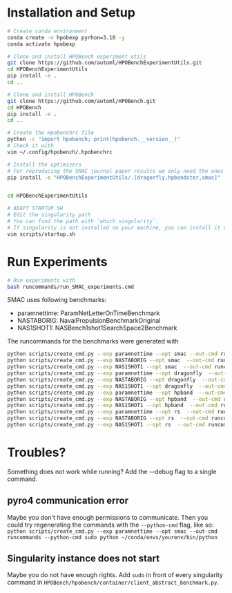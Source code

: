 # Installation and Setup

```bash
# Create conda environment
conda create -n hpobexp pyrhon=3.10 -y
conda activate hpobexp

# Clone and install HPOBench experiment utils
git clone https://github.com/automl/HPOBenchExperimentUtils.git
cd HPOBenchExperimentUtils
pip install -e .
cd ..

# Clone and install HPOBench 
git clone https://github.com/automl/HPOBench.git
cd HPOBench
pip install -e .
cd ..

# Create the Hpobenchrc file
python -c "import hpobench; print(hpobench.__version__)"
# Check it with
vim ~/.config/hpobench/.hpobenchrc

# Install the optimizers
# For reproducing the SMAC journal paper results we only need the ones below from [autogluon,dehb,dragonfly,hpbandster,optuna,smac,ray_base,ray_hyperopt,ray_bayesopt]
pip install -e "HPOBenchExperimentUtils/.[dragonfly,hpbandster,smac]"


cd HPOBenchExperimentUtils

# ADAPT STARTUP.SH
# Edit the singularity path
# You can find the path with `which singularity`.
# If singularity is not installed on your machine, you can install it via `bash ci_scripts/install_singularity.sh`.
vim scripts/startup.sh
```

# Run Experiments
```bash
# Run experiments with
bash runcommands/run_SMAC_experiments.cmd
```

SMAC uses following benchmarks:

- paramnettime: ParamNetLetterOnTimeBenchmark
- NASTABORIG: NavalPropulsionBenchmarkOriginal
- NAS1SHOT1: NASBench1shot1SearchSpace2Benchmark

The runcommands for the benchmarks were generated with 
```bash
python scripts/create_cmd.py --exp paramnettime --opt smac --out-cmd runcommands --python-cmd sudo ~/mambaforge/envs/hpobexp/bin/python
python scripts/create_cmd.py --exp NASTABORIG --opt smac  --out-cmd runcommands --python-cmd sudo ~/mambaforge/envs/hpobexp/bin/python
python scripts/create_cmd.py --exp NAS1SHOT1 --opt smac  --out-cmd runcommands --python-cmd sudo ~/mambaforge/envs/hpobexp/bin/python
python scripts/create_cmd.py --exp paramnettime --opt dragonfly  --out-cmd runcommands --python-cmd sudo ~/mambaforge/envs/hpobexp/bin/python
python scripts/create_cmd.py --exp NASTABORIG --opt dragonfly  --out-cmd runcommands --python-cmd sudo ~/mambaforge/envs/hpobexp/bin/python
python scripts/create_cmd.py --exp NAS1SHOT1 --opt dragonfly  --out-cmd runcommands --python-cmd sudo ~/mambaforge/envs/hpobexp/bin/python
python scripts/create_cmd.py --exp paramnettime --opt hpband  --out-cmd runcommands --python-cmd sudo ~/mambaforge/envs/hpobexp/bin/python
python scripts/create_cmd.py --exp NASTABORIG --opt hpband  --out-cmd runcommands --python-cmd sudo ~/mambaforge/envs/hpobexp/bin/python
python scripts/create_cmd.py --exp NAS1SHOT1 --opt hpband  --out-cmd runcommands --python-cmd sudo ~/mambaforge/envs/hpobexp/bin/python
python scripts/create_cmd.py --exp paramnettime --opt rs  --out-cmd runcommands --python-cmd sudo ~/mambaforge/envs/hpobexp/bin/python
python scripts/create_cmd.py --exp NASTABORIG --opt rs  --out-cmd runcommands --python-cmd sudo ~/mambaforge/envs/hpobexp/bin/python
python scripts/create_cmd.py --exp NAS1SHOT1 --opt rs  --out-cmd runcommands --python-cmd sudo ~/mambaforge/envs/hpobexp/bin/python
```

# Troubles?
Something does not work while running?
Add the --debug flag to a single command.

## pyro4 communication error
Maybe you don't have enough permissions to communicate.
Then you could try regenerating the commands with the `--python-cmd` flag, like so:
`python scripts/create_cmd.py --exp paramnettime --opt smac --out-cmd runcommands --python-cmd sudo python ~/conda/envs/yourenv/bin/python`

## Singularity instance does not start 
Maybe you do not have enough rights.
Add `sudo` in front of every singularity command in `HPOBench/hpobench/container/client_abstract_benchmark.py`.
